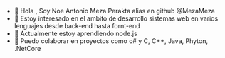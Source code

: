 - 👋 Hola , Soy Noe Antonio Meza Perakta alias en github @MezaMeza
- 👀 Estoy interesado en el ambito de desarrollo sistemas web en varios lenguajes desde back-end hasta fornt-end
- 🌱 Actualmente estoy aprendiendo node.js
- 💞️ Puedo colaborar en proyectos como c# y C, C++, Java, Phyton, .NetCore
